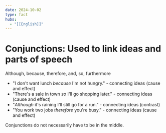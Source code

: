 ```yaml
---
date: 2024-10-02
type: fact
hubs:
  - "[[English]]"
---
```



# Conjunctions: Used to link ideas and parts of speech

Although, because, therefore, and, so, furthermore

- "I don't want lunch *because* I'm not hungry." - connecting ideas (cause and effect)
- "There's a sale in town *so* I'll go shopping later." - connecting ideas (cause and effect)
- "*Although* it's raining I'll still go for a run." - connecting ideas (contrast)
- "You work two jobs *therefore* you're busy." - connecting ideas (cause and effect)

Conjunctions do not necessarily have to be in the middle.
